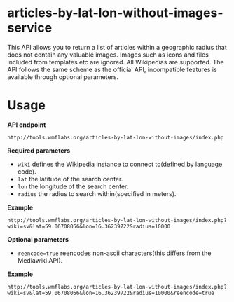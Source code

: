 # articles-by-lat-lon-without-images-service

This API allows you to return a list of articles within a geographic radius that does not contain any valuable images. Images such as icons and files included from templates etc are ignored. All Wikipedias are supported. The API follows the same scheme as the official API, incompatible features is available through optional parameters.

# Usage

**API endpoint**
```
http://tools.wmflabs.org/articles-by-lat-lon-without-images/index.php
```

**Required parameters**

- `wiki` defines the Wikipedia instance to connect to(defined by language code).
- `lat` the latitude of the search center.
- `lon` the longitude of the search center.
- `radius` the radius to search within(specified in meters).

**Example**
 
 ```
 http://tools.wmflabs.org/articles-by-lat-lon-without-images/index.php?wiki=sv&lat=59.06708056&lon=16.36239722&radius=10000
 ```
 
**Optional parameters**

 - `reencode=true` reencodes non-ascii characters(this differs from the Mediawiki API).

**Example**
 
 ```
 http://tools.wmflabs.org/articles-by-lat-lon-without-images/index.php?wiki=sv&lat=59.06708056&lon=16.36239722&radius=10000&reencode=true
 ```
